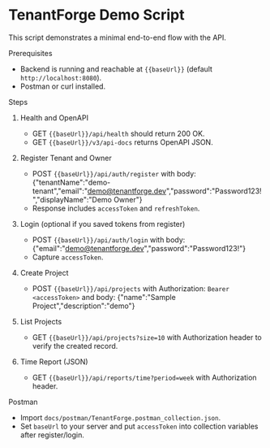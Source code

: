 # TenantForge Demo Script

This script demonstrates a minimal end-to-end flow with the API.

Prerequisites
- Backend is running and reachable at `{{baseUrl}}` (default `http://localhost:8080`).
- Postman or curl installed.

Steps
1) Health and OpenAPI
   - GET `{{baseUrl}}/api/health` should return 200 OK.
   - GET `{{baseUrl}}/v3/api-docs` returns OpenAPI JSON.

2) Register Tenant and Owner
   - POST `{{baseUrl}}/api/auth/register` with body:
     {"tenantName":"demo-tenant","email":"demo@tenantforge.dev","password":"Password123!","displayName":"Demo Owner"}
   - Response includes `accessToken` and `refreshToken`.

3) Login (optional if you saved tokens from register)
   - POST `{{baseUrl}}/api/auth/login` with body:
     {"email":"demo@tenantforge.dev","password":"Password123!"}
   - Capture `accessToken`.

4) Create Project
   - POST `{{baseUrl}}/api/projects` with Authorization: `Bearer <accessToken>` and body:
     {"name":"Sample Project","description":"demo"}

5) List Projects
   - GET `{{baseUrl}}/api/projects?size=10` with Authorization header to verify the created record.

6) Time Report (JSON)
   - GET `{{baseUrl}}/api/reports/time?period=week` with Authorization header.

Postman
- Import `docs/postman/TenantForge.postman_collection.json`.
- Set `baseUrl` to your server and put `accessToken` into collection variables after register/login.

